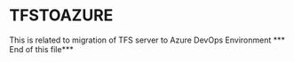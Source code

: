 # TFSTOAZURE
This is related to migration of TFS server to Azure DevOps Environment 
*** End of this file***

